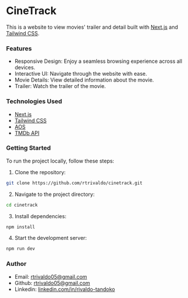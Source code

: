 # CineTrack

This is a website to view movies' trailer and detail built with [Next.js](https://nextjs.org/) and [Tailwind CSS](https://tailwindcss.com/).

### Features

-   Responsive Design: Enjoy a seamless browsing experience across all devices.
-   Interactive UI: Navigate through the website with ease.
-   Movie Details: View detailed information about the movie.
-   Trailer: Watch the trailer of the movie.

### Technologies Used

-   [Next.js](https://nextjs.org/)
-   [Tailwind CSS](https://tailwindcss.com/)
-   [AOS](https://michalsnik.github.io/aos/)
-   [TMDb API](https://developers.themoviedb.org/3)

### Getting Started

To run the project locally, follow these steps:

1.  Clone the repository:

```bash
git clone https://github.com/rtrivaldo/cinetrack.git
```

2.  Navigate to the project directory:

```bash
cd cinetrack
```

3.  Install dependencies:

```bash
npm install
```

4.  Start the development server:

```bash
npm run dev
```

### Author

-   Email: [rtrivaldo05@gmail.com](mailto:rtrivaldo05@gmail.com)
-   Github: [rtrivaldo05@gmail.com](rtrivaldo05@gmail.com)
-   Linkedin: [linkedin.com/in/rivaldo-tandoko](https://www.linkedin.com/in/rivaldo-tandoko/)
